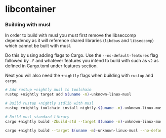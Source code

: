 # libcontainer

### Building with musl

In order to build with musl you must first remove the libseccomp dependency as it will reference shared libraries (`libdbus` and `libseccomp`) which cannot be built with musl.

Do this by using adding flags to Cargo. Use the `--no-default-features` flag followed by `-F` and whatever features you intend to build with such as `v2` as defined in Cargo.toml under features section.

Next you will also need the `+nightly` flags when building with `rustup` and `cargo`.

```bash
# Add rustup +nightly musl to toolchain
rustup +nightly target add $(uname -m)-unknown-linux-musl

# Build rustup +nightly stdlib with musl
rustup +nightly toolchain install nightly-$(uname -m)-unknown-linux-musl

# Build musl standard library
cargo +nightly build -Zbuild-std --target $(uname -m)-unknown-linux-musl --no-default-features -F v2

cargo +nightly build --target $(uname -m)-unknown-linux-musl --no-default-features -F v2
```
